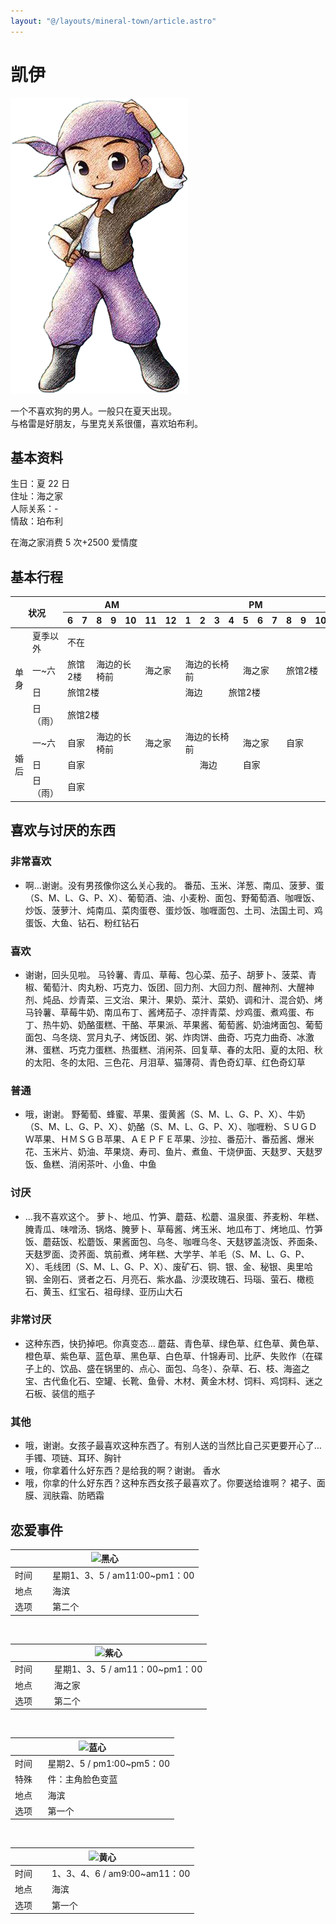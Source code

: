```yaml
---
layout: "@/layouts/mineral-town/article.astro"
---
```


# 凯伊

<div class="resident">

![凯伊](_凯伊.png)

</div>

一个不喜欢狗的男人。一般只在夏天出现。  
与格雷是好朋友，与里克关系很僵，喜欢珀布利。

## 基本资料

生日：夏 22 日  
住址：海之家  
人际关系：-  
情敌：珀布利

<div class="note">

在海之家消费 5 次+2500 爱情度

</div>

## 基本行程

<table>
    <thead>
        <tr>
            <th rowspan="2" colspan="2">状况</th>
            <th colspan="6">AM</th>
            <th colspan="12">PM</th>
            <th colspan="1">AM</th>
        </tr>
        <tr>
            <th>6</th>
            <th>7</th>
            <th>8</th>
            <th>9</th>
            <th>10</th>
            <th>11</th>
            <th>12</th>
            <th>1</th>
            <th>2</th>
            <th>3</th>
            <th>4</th>
            <th>5</th>
            <th>6</th>
            <th>7</th>
            <th>8</th>
            <th>9</th>
            <th>10</th>
            <th>11</th>
            <th>12</th>
        </tr>
    </thead>
    <tbody>
        <tr>
            <td rowspan="4">单身</td>
            <td>夏季以外</td>
            <td colspan="19">不在</td>
        </tr>
        <tr>
            <td>一~六</td>
            <td colspan="2">旅馆2楼</td>
            <td colspan="3">海边的长椅前</td>
            <td colspan="2">海之家</td>
            <td colspan="4">海边的长椅前</td>
            <td colspan="3">海之家</td>
            <td colspan="5">旅馆2楼</td>
        </tr>
        <tr>
            <td>日</td>
            <td colspan="7">旅馆2楼</td>
            <td colspan="3">海边</td>
            <td colspan="9">旅馆2楼</td>
        </tr>
        <tr>
            <td>日（雨）</td>
            <td colspan="19">旅馆2楼</td>
        </tr>
        <tr>
            <td rowspan="3">婚后</td>
            <td>一~六</td>
            <td colspan="2">自家</td>
            <td colspan="3">海边的长椅前</td>
            <td colspan="2">海之家</td>
            <td colspan="4">海边的长椅前</td>
            <td colspan="3">海之家</td>
            <td colspan="5">自家</td>
        </tr>
        <tr>
            <td>日</td>
            <td colspan="8">自家</td>
            <td colspan="3">海边</td>
            <td colspan="8">自家</td>
        </tr>
        <tr>
            <td>日（雨）</td>
            <td colspan="19">自家</td>
        </tr>
    </tbody>
</table>

## 喜欢与讨厌的东西

### 非常喜欢

- 啊…谢谢。没有男孩像你这么关心我的。
  番茄、玉米、洋葱、南瓜、菠萝、蛋（S、M、L、G、P、X）、葡萄酒、油、小麦粉、面包、野葡萄酒、咖喱饭、炒饭、菠萝汁、炖南瓜、菜肉蛋卷、蛋炒饭、咖喱面包、土司、法国土司、鸡蛋饭、大鱼、钻石、粉红钻石

### 喜欢

- 谢谢，回头见啦。
  马铃薯、青瓜、草莓、包心菜、茄子、胡萝卜、菠菜、青椒、葡萄汁、肉丸粉、巧克力、饭团、回力剂、大回力剂、醒神剂、大醒神剂、炖品、炒青菜、三文治、果汁、果奶、菜汁、菜奶、调和汁、混合奶、烤马铃薯、草莓牛奶、南瓜布丁、酱烤茄子、凉拌青菜、炒鸡蛋、煮鸡蛋、布丁、热牛奶、奶酪蛋糕、干酪、苹果派、苹果酱、葡萄酱、奶油烤面包、葡萄面包、乌冬烧、赏月丸子、烤饭团、粥、炸肉饼、曲奇、巧克力曲奇、冰激淋、蛋糕、巧克力蛋糕、热蛋糕、消闲茶、回复草、春的太阳、夏的太阳、秋的太阳、冬的太阳、三色花、月泪草、猫薄荷、青色奇幻草、红色奇幻草

### 普通

- 哦，谢谢。
  野葡萄、蜂蜜、苹果、蛋黄酱（S、M、L、G、P、X）、牛奶（S、M、L、G、P、X）、奶酪（S、M、L、G、P、X）、咖喱粉、ＳＵＧＤＷ苹果、ＨＭＳＧＢ苹果、ＡＥＰＦＥ苹果、沙拉、番茄汁、番茄酱、爆米花、玉米片、奶油、苹果烧、寿司、鱼片、煮鱼、干烧伊面、天麸罗、天麸罗饭、鱼糕、消闲茶叶、小鱼、中鱼

### 讨厌

- …我不喜欢这个。
  萝卜、地瓜、竹笋、蘑菇、松蘑、温泉蛋、荞麦粉、年糕、腌青瓜、味噌汤、锅烙、腌萝卜、草莓酱、烤玉米、地瓜布丁、烤地瓜、竹笋饭、蘑菇饭、松蘑饭、果酱面包、乌冬、咖喱乌冬、天麸锣盖浇饭、荞面条、天麸罗面、烫荞面、筑前煮、烤年糕、大学芋、羊毛（S、M、L、G、P、X）、毛线团（S、M、L、G、P、X）、废矿石、铜、银、金、秘银、奥里哈钢、金刚石、贤者之石、月亮石、紫水晶、沙漠玫瑰石、玛瑙、萤石、橄榄石、黄玉、红宝石、祖母绿、亚历山大石

### 非常讨厌

- 这种东西，快扔掉吧。你真变态…
  蘑菇、青色草、绿色草、红色草、黄色草、橙色草、紫色草、蓝色草、黑色草、白色草、什锦寿司、比萨、失败作（在碟子上的、饮品、盛在锅里的、点心、面包、乌冬）、杂草、石、枝、海盗之宝、古代鱼化石、空罐、长靴、鱼骨、木材、黄金木材、饲料、鸡饲料、迷之石板、装信的瓶子

### 其他

- 哦，谢谢。女孩子最喜欢这种东西了。有别人送的当然比自己买更要开心了… 手镯、项链、耳环、胸针
- 哦，你拿着什么好东西？是给我的啊？谢谢。 香水
- 哦，你拿的什么好东西？这种东西女孩子最喜欢了。你要送给谁啊？ 裙子、面膜、润肤霜、防晒霜

## 恋爱事件

<table>
    <thead>
        <tr>
            <th colspan="2"><img src="黑心.png" alt="黑心"></th>
        </tr>
    </thead>
    <tbody>
        <tr>
            <td style="width: 20%;">时间</td>
            <td>星期1、3、5 / am11:00~pm1：00</td>
        </tr>
        <tr>
            <td>地点</td>
            <td>海滨</td>
        </tr>
        <tr>
            <td>选项</td>
            <td>第二个</td>
        </tr>
    </tbody>
</table>
<br>
<table>
    <thead>
        <tr>
            <th colspan="2"><img src="紫心.png" alt="紫心"></th>
        </tr>
    </thead>
    <tbody>
        <tr>
            <td style="width: 20%;">时间</td>
            <td>星期1、3、5 / am11：00~pm1：00</td>
        </tr>
        <tr>
            <td>地点</td>
            <td>海之家</td>
        </tr>
        <tr>
            <td>选项</td>
            <td>第二个</td>
        </tr>
    </tbody>
</table>
<br>
<table>
    <thead>
        <tr>
            <th colspan="2"><img src="蓝心.png" alt="蓝心"></th>
        </tr>
    </thead>
    <tbody>
        <tr>
            <td style="width: 20%;">时间</td>
            <td>星期2、5 / pm1:00~pm5：00</td>
        </tr>
        <tr>
            <td>特殊</td>
            <td>件：主角脸色变蓝</td>
        </tr>
        <tr>
            <td>地点</td>
            <td>海滨</td>
        </tr>
        <tr>
            <td>选项</td>
            <td>第一个</td>
        </tr>
    </tbody>
</table>
<br>
<table>
    <thead>
        <tr>
            <th colspan="2"><img src="黄心.png" alt="黄心"></th>
        </tr>
    </thead>
    <tbody>
        <tr>
            <td style="width: 20%;">时间</td>
            <td>1、3、4、6 / am9:00~am11：00</td>
        </tr>
        <tr>
            <td>地点</td>
            <td>海滨</td>
        </tr>
        <tr>
            <td>选项</td>
            <td>第一个</td>
        </tr>
    </tbody>
</table>

<style>
    @media only screen and (max-width: 800px) {
        table {
            font-size: 0.8em;
        }

        th,
        td {
            padding: 0;
        }
    }
</style>
